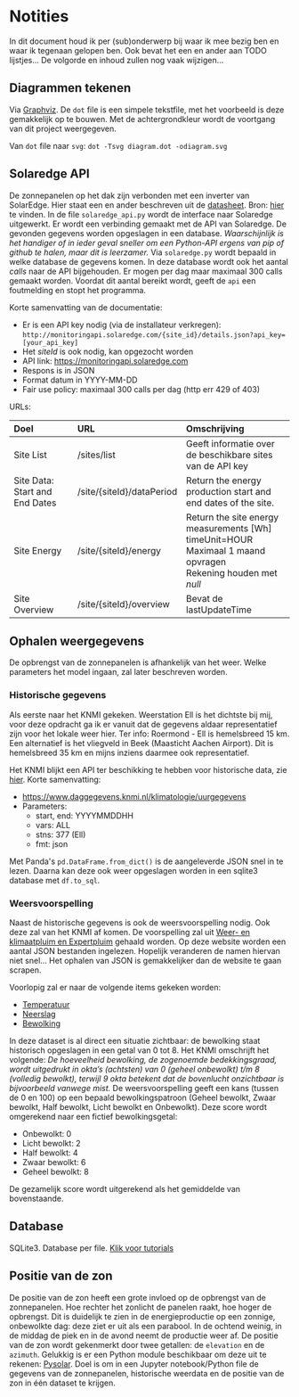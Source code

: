 # Notities

In dit document houd ik per (sub)onderwerp bij waar ik mee bezig ben en waar ik tegenaan gelopen ben. Ook bevat het een en ander aan TODO lijstjes...
De volgorde en inhoud zullen nog vaak wijzigen...

## Diagrammen tekenen

Via [Graphviz](https://graphviz.org/Gallery/directed/datastruct.html). De `dot` file is een simpele tekstfile, met het voorbeeld is deze gemakkelijk op te bouwen. Met de achtergrondkleur wordt de voortgang van dit project weergegeven.

Van `dot` file naar `svg`: `dot -Tsvg diagram.dot -odiagram.svg`

## Solaredge API

De zonnepanelen op het dak zijn verbonden met een inverter van SolarEdge. Hier staat een en ander beschreven uit de [datasheet](documentatie/se_monitoring_api.pdf). Bron: [hier](https://www.solaredge.com/sites/default/files/se_monitoring_api.pdf) te vinden.
In de file `solaredge_api.py` wordt de interface naar Solaredge uitgewerkt. Er wordt een verbinding gemaakt met de API van Solaredge. De gevonden gegevens worden opgeslagen in een database. _Waarschijnlijk is het handiger of in ieder geval sneller om een Python-API ergens van pip of github te halen, maar dit is leerzamer._ Via `solaredge.py` wordt bepaald in welke database de gegevens komen. In deze database wordt ook het aantal _calls_ naar de API bijgehouden. Er mogen per dag maar maximaal 300 calls gemaakt worden. Voordat dit aantal bereikt wordt, geeft de `api` een foutmelding en stopt het programma. 

Korte samenvatting van de documentatie:
- Er is een API key nodig (via de installateur verkregen): `http://monitoringapi.solaredge.com/{site_id}/details.json?api_key=[your_api_key]`
- Het _siteId_ is ook nodig, kan opgezocht worden
- API link: https://monitoringapi.solaredge.com
- Respons is in JSON
- Format datum in YYYY-MM-DD
- Fair use policy: maximaal 300 calls per dag (http err 429 of 403)

URLs:

| Doel | URL | Omschrijving |
| :--- | :--- | :--- |
| Site List | /sites/list | Geeft informatie over de beschikbare sites van de API key  |
| Site Data: Start and End Dates | /site/{siteId}/dataPeriod | Return the energy production start and end dates of the site. |
| Site Energy | /site/{siteId}/energy | Return the site energy measurements \[Wh\]<br>timeUnit=HOUR<br>Maximaal 1 maand opvragen<br>Rekening houden met _null_ |
| Site Overview | /site/{siteId}/overview | Bevat de lastUpdateTime |


## Ophalen weergegevens

De opbrengst van de zonnepanelen is afhankelijk van het weer. Welke parameters het model ingaan, zal later beschreven worden.

### Historische gegevens

Als eerste naar het KNMI gekeken. Weerstation Ell is het dichtste bij mij, voor deze opdracht ga ik er vanuit dat de gegevens aldaar representatief zijn voor het lokale weer hier. Ter info: Roermond - Ell is hemelsbreed 15 km. Een alternatief is het vliegveld in Beek (Maasticht Aachen Airport). Dit is hemelsbreed 35 km en mijns inziens daarmee ook representatief.

Het KNMI blijkt een API ter beschikking te hebben voor historische data, zie [hier](https://www.knmi.nl/kennis-en-datacentrum/achtergrond/data-ophalen-vanuit-een-script). Korte samenvatting:

- https://www.daggegevens.knmi.nl/klimatologie/uurgegevens
- Parameters:
  - start, end: YYYYMMDDHH
  - vars: ALL
  - stns: 377 (Ell)
  - fmt: json

Met Panda's `pd.DataFrame.from_dict()` is de aangeleverde JSON snel in te lezen. Daarna kan deze ook weer opgeslagen worden in een sqlite3 database met `df.to_sql`.


### Weersvoorspelling

Naast de historische gegevens is ook de weersvoorspelling nodig. Ook deze zal van het KNMI af komen. De voorspelling zal uit [Weer- en klimaatpluim en Expertpluim](https://www.knmi.nl/nederland-nu/weer/waarschuwingen-en-verwachtingen/weer-en-klimaatpluim) gehaald worden. Op deze website worden een aantal JSON bestanden ingelezen. Hopelijk veranderen de namen hiervan niet snel... Het ophalen van JSON is gemakkelijker dan de website te gaan scrapen.

Voorlopig zal er naar de volgende items gekeken worden:
- [Temperatuur](https://cdn.knmi.nl/knmi/json/page/weer/waarschuwingen_verwachtingen/ensemble/iPluim/380_Expert_99999.json)
- [Neerslag](https://cdn.knmi.nl/knmi/json/page/weer/waarschuwingen_verwachtingen/ensemble/iPluim/380_Expert_13021.json)
- [Bewolking](https://cdn.knmi.nl/knmi/json/page/weer/waarschuwingen_verwachtingen/ensemble/iPluim/380_Expert_20010.json)

In deze dataset is al direct een situatie zichtbaar: de bewolking staat historisch opgeslagen in een getal van 0 tot 8. Het KNMI omschrijft het volgende: _De hoeveelheid bewolking, de zogenoemde bedekkingsgraad, wordt uitgedrukt in okta’s (achtsten) van 0 (geheel onbewolkt) t/m 8 (volledig bewolkt), terwijl 9 okta betekent dat de bovenlucht onzichtbaar is bijvoorbeeld vanwege mist._ De weersvoorspelling geeft een kans (tussen de 0 en 100) op een bepaald bewolkingspatroon (Geheel bewolkt, Zwaar bewolkt, Half bewolkt, Licht bewolkt en Onbewolkt). Deze score wordt omgerekend naar een fictief bewolkingsgetal: 

- Onbewolkt: 0
- Licht bewolkt: 2
- Half bewolkt: 4
- Zwaar bewolkt: 6
- Geheel bewolkt: 8

De gezamelijk score wordt uitgerekend als het gemiddelde van bovenstaande.


## Database

SQLite3. Database per file. [Klik voor tutorials](https://www.sqlitetutorial.net/sqlite-python/sqlite-python-select/)


## Positie van de zon

De positie van de zon heeft een grote invloed op de opbrengst van de zonnepanelen. Hoe rechter het zonlicht de panelen raakt, hoe hoger de opbrengst. Dit is duidelijk te zien in de energieproductie op een zonnige, onbewolkte dag: deze ziet er uit als een parabool. In de ochtend weinig, in de middag de piek en in de avond neemt de productie weer af. De positie van de zon wordt gekenmerkt door twee getallen: de `elevation` en de `azimuth`. Gelukkig is er een Python module beschikbaar om deze uit te rekenen: [Pysolar](https://pysolar.readthedocs.io/en/latest/#). Doel is om in een Jupyter notebook/Python file de gegevens van de zonnepanelen, historische weerdata en de positie van de zon in één dataset te krijgen. 

